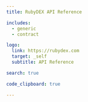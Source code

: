 ```yaml
---
title: RubyDEX API Reference

includes:
  - generic
  - contract

logo:
  link: https://rubydex.com
  target: _self
  subtitle: API Reference

search: true

code_clipboard: true

---
```

